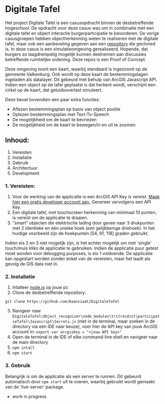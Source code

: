 # Digitale Tafel
Het project Digitale Tafel is een casusopdracht binnen de desbetreffende hogeschool. De opdracht voor deze casus was om in combinatie met een digitale tafel en object interactie burgerparticipatie te bevorderen. De vorige casusgroepen hebben objectherkenning weten te realiseren met de digitale tafel, maar ook een aanbeveling gegeven aan een [repository](https://github.com/andypotato/tritra) die gecloned is. In deze casus is een simulatieomgeving gerealiseerd. Hopende, dat burgers zo laagdrempelig mogelijk kunnen deelnemen aan discussies betreffende ruimtelijke ordening. Deze repos is een Proof of Concept.

Deze omgeving toont een kaart, waarbij standaard is ingezoomt op de gemeente Valkenburg. Ook wordt op deze kaart de bestemmingslagen ingeladen als datalayer. Dit gebeurd met behulp van ArcGIS Javascript API.
Indien een object op de tafel geplaatst is dat herkent wordt, verschijnt een cirkel op de kaart, dat geluidsoverlast simuleert. 

Deze bevat bovendien een paar extra functies:
- Aflezen bestemmingsplan op basis van object positie
- Oplezen bestemmingsplan met Text-To-Speech
- De mogelijkheid om de kaart te bevriezen
- De mogelijkheid om de kaart te bewegen/in en uit te zoomen

## Inhoud:
1. Vereisten
2. Installatie
3. Gebruik
4. Architectuur
5. Development

### 1. Vereisten:
1. Voor de werking van de applicatie is een ArcGIS API Key is vereist. [Maak hier een gratis developer account aan.](https://developers.arcgis.com/sign-up/) Genereer vervolgens een API Key.
2. Een digitale tafel, met touchscreen herkenning van minimaal 10 punten, is vereist om de applicatie te draaien.
3. "smart" objecten die elektrische lading door geven naar 3 drukpunten met 2 identieke en één unieke hoek (een gelijkbenige driehoek). In het huidige voorbeeld zijn de hoekpunten [54, 91, 118] graden gebruikt.

Indien eis 2 en 3 niet mogelijk zijn, is het echter mogelijk om met 'single' touch/muis kliks de applicatie te gebruiken. Indien de applicatie puur getest moet worden voor debugging purposes, is eis 1 voldoende.
De applicatie kan opgestart worden zonder enkel van de vereisten, maar het laadt als gevolg de GIS data niet in.


### 2. Installatie
1. Intalleer [node.js](https://nodejs.org/en) op jouw pc
2. Clone de desbetreffende repository:
```
git clone https://github.com/Daanziaat/DigitaleTafel
```
3. Navigeer naar ```DigitaleTafel\Object_recognizer\node_modules\tritra\dist\participatieTafel\Javascript\Secrets.js``` (niet in de terminal, maar zoeken in de directory via een IDE naar keuze),
voer hier de API key van jouw ArcGIS account in:
```export var arcgisKey = "<jouw API key>"```
4. Open de terminal in de IDE of elke command-line shell en navigeer naar de main directory
5. ```npm intall```
6. ```npm start```

### 3. Gebruik
Belangrijk is om de applicatie als een server te runnen. Dit gebeurd automatisch door ```npm start``` uit te voeren, waarbij gebruikt wordt gemaakt van de 'live-server' package.







- work in progress
